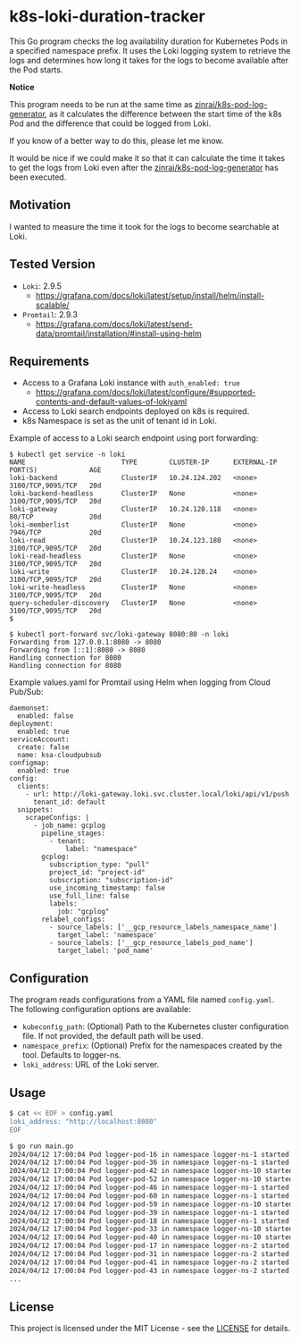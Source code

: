 # k8s-loki-duration-tracker

This Go program checks the log availability duration for Kubernetes Pods in a specified namespace prefix. It uses the Loki logging system to retrieve the logs and determines how long it takes for the logs to become available after the Pod starts.

**Notice**

This program needs to be run at the same time as [zinrai/k8s-pod-log-generator](https://github.com/zinrai/k8s-loki-logline-verifier), as it calculates the difference between the start time of the k8s Pod and the difference that could be logged from Loki.

If you know of a better way to do this, please let me know.

It would be nice if we could make it so that it can calculate the time it takes to get the logs from Loki even after the [zinrai/k8s-pod-log-generator](https://github.com/zinrai/k8s-loki-logline-verifier) has been executed.

## Motivation

I wanted to measure the time it took for the logs to become searchable at Loki.

## Tested Version

- `Loki`: 2.9.5
    - https://grafana.com/docs/loki/latest/setup/install/helm/install-scalable/
- `Promtail`: 2.9.3
    - https://grafana.com/docs/loki/latest/send-data/promtail/installation/#install-using-helm

## Requirements

- Access to a Grafana Loki instance with `auth_enabled: true`
    - https://grafana.com/docs/loki/latest/configure/#supported-contents-and-default-values-of-lokiyaml
- Access to Loki search endpoints deployed on k8s is required.
- k8s Namespace is set as the unit of tenant id in Loki.

Example of access to a Loki search endpoint using port forwarding:

```
$ kubectl get service -n loki
NAME                        TYPE        CLUSTER-IP      EXTERNAL-IP   PORT(S)             AGE
loki-backend                ClusterIP   10.24.124.202   <none>        3100/TCP,9095/TCP   20d
loki-backend-headless       ClusterIP   None            <none>        3100/TCP,9095/TCP   20d
loki-gateway                ClusterIP   10.24.120.118   <none>        80/TCP              20d
loki-memberlist             ClusterIP   None            <none>        7946/TCP            20d
loki-read                   ClusterIP   10.24.123.180   <none>        3100/TCP,9095/TCP   20d
loki-read-headless          ClusterIP   None            <none>        3100/TCP,9095/TCP   20d
loki-write                  ClusterIP   10.24.120.24    <none>        3100/TCP,9095/TCP   20d
loki-write-headless         ClusterIP   None            <none>        3100/TCP,9095/TCP   20d
query-scheduler-discovery   ClusterIP   None            <none>        3100/TCP,9095/TCP   20d
$
```
```
$ kubectl port-forward svc/loki-gateway 8080:80 -n loki
Forwarding from 127.0.0.1:8080 -> 8080
Forwarding from [::1]:8080 -> 8080
Handling connection for 8080
Handling connection for 8080
```

Example values.yaml for Promtail using Helm when logging from Cloud Pub/Sub:

```
daemonset:
  enabled: false
deployment:
  enabled: true
serviceAccount:
  create: false
  name: ksa-cloudpubsub
configmap:
  enabled: true
config:
  clients:
    - url: http://loki-gateway.loki.svc.cluster.local/loki/api/v1/push
      tenant_id: default
  snippets:
    scrapeConfigs: |
      - job_name: gcplog
        pipeline_stages:
          - tenant:
              label: "namespace"
        gcplog:
          subscription_type: "pull"
          project_id: "project-id"
          subscription: "subscription-id"
          use_incoming_timestamp: false
          use_full_line: false
          labels:
            job: "gcplog"
        relabel_configs:
          - source_labels: ['__gcp_resource_labels_namespace_name']
            target_label: 'namespace'
          - source_labels: ['__gcp_resource_labels_pod_name']
            target_label: 'pod_name'
```

## Configuration

The program reads configurations from a YAML file named `config.yaml`. The following configuration options are available:

- `kubeconfig_path`: (Optional) Path to the Kubernetes cluster configuration file. If not provided, the default path will be used.
- `namespace_prefix`: (Optional) Prefix for the namespaces created by the tool. Defaults to logger-ns.
- `loki_address`: URL of the Loki server.

## Usage

```bash
$ cat << EOF > config.yaml
loki_address: "http://localhost:8080"
EOF
```

```bash
$ go run main.go
2024/04/12 17:00:04 Pod logger-pod-16 in namespace logger-ns-1 started at 2024-04-12T16:29:18+09:00. Logs were available after 30m46.743518849s.
2024/04/12 17:00:04 Pod logger-pod-36 in namespace logger-ns-1 started at 2024-04-12T16:32:21+09:00. Logs were available after 27m43.748676849s.
2024/04/12 17:00:04 Pod logger-pod-42 in namespace logger-ns-10 started at 2024-04-12T16:33:31+09:00. Logs were available after 26m33.816167474s.
2024/04/12 17:00:04 Pod logger-pod-52 in namespace logger-ns-10 started at 2024-04-12T16:35:52+09:00. Logs were available after 24m12.819209516s.
2024/04/12 17:00:04 Pod logger-pod-46 in namespace logger-ns-1 started at 2024-04-12T16:34:26+09:00. Logs were available after 25m38.854679933s.
2024/04/12 17:00:04 Pod logger-pod-60 in namespace logger-ns-1 started at 2024-04-12T16:38:05+09:00. Logs were available after 21m59.863043224s.
2024/04/12 17:00:04 Pod logger-pod-59 in namespace logger-ns-10 started at 2024-04-12T16:38:03+09:00. Logs were available after 22m1.889092308s.
2024/04/12 17:00:04 Pod logger-pod-39 in namespace logger-ns-1 started at 2024-04-12T16:32:58+09:00. Logs were available after 27m6.889749974s.
2024/04/12 17:00:04 Pod logger-pod-18 in namespace logger-ns-1 started at 2024-04-12T16:29:22+09:00. Logs were available after 30m42.891915558s.
2024/04/12 17:00:04 Pod logger-pod-33 in namespace logger-ns-10 started at 2024-04-12T16:31:22+09:00. Logs were available after 28m42.893805391s.
2024/04/12 17:00:04 Pod logger-pod-40 in namespace logger-ns-10 started at 2024-04-12T16:33:06+09:00. Logs were available after 26m58.896818974s.
2024/04/12 17:00:04 Pod logger-pod-17 in namespace logger-ns-2 started at 2024-04-12T16:29:20+09:00. Logs were available after 30m44.900347641s.
2024/04/12 17:00:04 Pod logger-pod-31 in namespace logger-ns-2 started at 2024-04-12T16:30:57+09:00. Logs were available after 29m7.905898558s.
2024/04/12 17:00:04 Pod logger-pod-41 in namespace logger-ns-2 started at 2024-04-12T16:33:18+09:00. Logs were available after 26m46.932350516s.
2024/04/12 17:00:04 Pod logger-pod-43 in namespace logger-ns-2 started at 2024-04-12T16:33:33+09:00. Logs were available after 26m31.933692099s.
...
```

## License

This project is licensed under the MIT License - see the [LICENSE](https://opensource.org/license/mit) for details.
